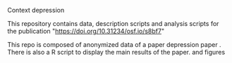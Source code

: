 Context depression

This repository contains data, description scripts and analysis scripts for the publication
"https://doi.org/10.31234/osf.io/s8bf7"



This repo is composed of anonymized data of a paper depression paper . There is also a R script to display the main results of the paper. and figures

